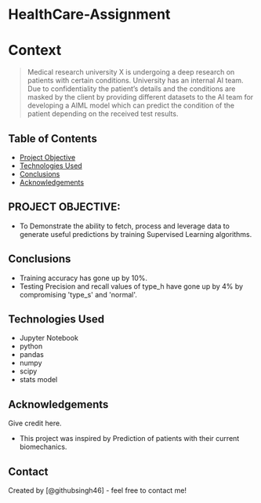 # HealthCare-Assignment
# Context
>  Medical research university X is undergoing a deep research on patients with certain conditions.  University has an internal AI team. 
Due to confidentiality the patient’s details and the conditions are masked by  the client by providing different datasets to the AI team for 
developing a AIML model which can predict the  condition of the patient depending on the received test results. 


## Table of Contents
* [Project Objective](#Project-Objective)
* [Technologies Used](#technologies-used)
* [Conclusions](#conclusions)
* [Acknowledgements](#acknowledgements)



##  PROJECT OBJECTIVE:
-  To Demonstrate the ability to fetch, process and leverage data to generate useful predictions  by training Supervised 
Learning algorithms. 



## Conclusions
- Training accuracy has gone up by 10%.
- Testing Precision and recall values of type_h have gone up by 4% by compromising 'type_s' and 'normal'.



## Technologies Used
- Jupyter Notebook
- python
- pandas
- numpy
- scipy
- stats model


## Acknowledgements
Give credit here.
- This project was inspired by Prediction of patients with their current biomechanics.


## Contact
Created by [@githubsingh46] - feel free to contact me!

